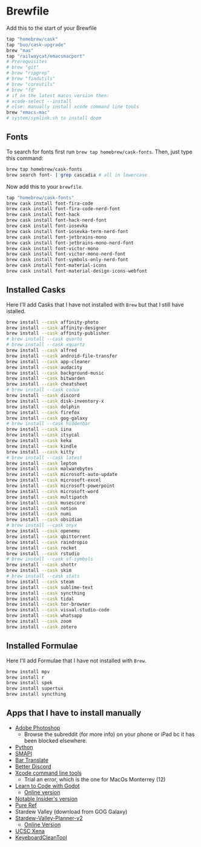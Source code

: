 # Brewfile

Add this to the start of your Brewfile

```sh
tap "homebrew/cask"
tap "buo/cask-upgrade"
brew "mas"
tap "railwaycat/emacsmacport"
# Prerequisites
# brew "git" 
# brew "ripgrep" 
# brew "findutils" 
# brew "coreutils" 
# brew "fd"
# if on the latest macos version then:
# xcode-select --install
# else: manually install xcode command line tools 
brew "emacs-mac" 
# system/symlink.sh to install doom
```

## Fonts

To search for fonts first run `brew tap homebrew/cask-fonts`. Then, just type this command:

```sh
brew tap homebrew/cask-fonts
brew search font- | grep cascadia # all in lowercase
```

Now add this to your `brewfile`.

```sh
tap "homebrew/cask-fonts"
brew cask install font-fira-code
brew cask install font-fira-code-nerd-font
brew cask install font-hack
brew cask install font-hack-nerd-font
brew cask install font-iosevka
brew cask install font-iosevka-term-nerd-font
brew cask install font-jetbrains-mono
brew cask install font-jetbrains-mono-nerd-font
brew cask install font-victor-mono
brew cask install font-victor-mono-nerd-font
brew cask install font-symbols-only-nerd-font
brew cask install font-material-icons
brew cask install font-material-design-icons-webfont
```

## Installed Casks

Here I'll add Casks that I have not installed with `Brew` but that I still have istalled.

```sh
brew install --cask affinity-photo
brew install --cask affinity-designer
brew install --cask affinity-publisher
# brew install --cask quarto
# brew install --cask xquartz
brew install --cask alfred
brew install --cask android-file-transfer
brew install --cask app-cleaner
brew install --cask audacity
brew install --cask background-music
brew install --cask bitwarden
brew install --cask cheatsheet
# brew install --cask codux
brew install --cask discord
brew install --cask disk-inventory-x
brew install --cask dolphin
brew install --cask firefox
brew install --cask gog-galaxy
# brew install --cask hiddenbar
brew install --cask iina
brew install --cask itsycal
brew install --cask keka
brew install --cask kindle
brew install --cask kitty
# brew install --cask latest
brew install --cask lepton
brew install --cask malwarebytes
brew install --cask microsoft-auto-update
brew install --cask microsoft-excel
brew install --cask microsoft-powerpoint
brew install --cask microsoft-word
brew install --cask multipatch
brew install --cask musescore
brew install --cask notion
brew install --cask numi
brew install --cask obsidian
# brew install --cask onyx
brew install --cask openemu
brew install --cask qbittorrent
brew install --cask raindropio
brew install --cask rocket
brew install --cask rstudio
# brew install --cask sf-symbols
brew install --cask shottr
brew install --cask skim
# brew install --cask stats
brew install --cask steam
brew install --cask sublime-text
brew install --cask syncthing
brew install --cask tidal
brew install --cask tor-browser
brew install --cask visual-studio-code
brew install --cask whatsapp
brew install --cask zoom
brew install --cask zotero
```

## Installed Formulae

Here I'll add Formulae that I have not installed with `Brew`.

```sh
brew install mpv
brew install r
brew install spek
brew install supertux
brew install syncthing
```

## Apps that I have to install manually

- [Adobe Photoshop](https://appnee.com/adobe-zii/#more-1670)
	- Browse the subreddit (for more info) on your phone or iPad bc it has been blocked elsewhere.
- [Python](https://www.python.org/)
- [SMAPI](https://smapi.io/)
- [Bar Translate](https://github.com/ThijmenDam/BarTranslate)
- [Better Discord](https://github.com/BetterDiscord/BetterDiscord)
- [Xcode command line tools](https://developer.apple.com/download/all/?q=xcode)
	- Trial an error, which is the one for MacOs Monterrey (12)
- [Learn to Code with Godot](https://gdquest.itch.io/learn-godot-gdscript)
	- [Online version](https://gdquest.github.io/learn-gdscript/)
- [Notable Insider's version](https://github.com/notable/notable-insiders)
- [Pure Ref](https://www.pureref.com/download.php?forcePlatform=mac)
- Stardew Valley (download from GOG Galaxy)
- [Stardew-Valley-Planner-v2](https://www.nexusmods.com/stardewvalley/mods/3787/)
	- [Online Version](https://stardew.info/)
- [UCSC Xena](https://xenabrowser.net/)
- [KeyeboardCleanTool](https://folivora.ai/keyboardcleantool)
